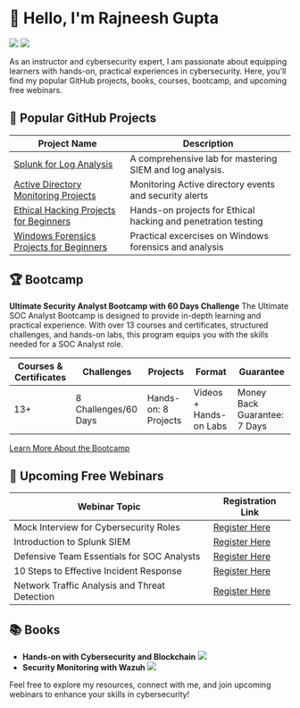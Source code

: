 # 👋 Hello, I'm Rajneesh Gupta
<a href="https://www.linkedin.com/in/rajneeshcyber/"><img src="https://img.shields.io/badge/-LinkedIn-0072b1?&style=for-the-badge&logo=linkedin&logoColor=white" /></a>
<a href="https://www.youtube.com/@RajneeshCyber"><img src="https://img.shields.io/badge/-YouTube-FF0000?&style=for-the-badge&logo=YouTube&logoColor=white" /></a>


As an instructor and cybersecurity expert, I am passionate about equipping learners with hands-on, practical experiences in cybersecurity. Here, you’ll find my popular GitHub projects, books, courses, bootcamp, and upcoming free webinars.

## 🚀 Popular GitHub Projects

| Project Name                                         | Description                                                   |
|------------------------------------------------------|---------------------------------------------------------------|
| [Splunk for Log Analysis](https://github.com/0xrajneesh/Splunk-Projects-For-Beginners)                 | A comprehensive lab for mastering SIEM and log analysis.      |
| [Active Directory Monitoring Projects](https://github.com/0xrajneesh/Active-Directory-Monitoring-Projects)        | Monitoring Active directory events and security alerts      |
| [Ethical Hacking Projects for Beginners](https://github.com/0xrajneesh/Ethical-Hacking-Projects-for-beginners)               | Hands-on projects for Ethical hacking and penetration testing      |
| [Windows Forensics Projects for Beginners](https://github.com/0xrajneesh/Windows-Forensics-Projects-for-Beginners)  | Practical excercises on Windows forensics and analysis |

## 🏆 Bootcamp

**Ultimate Security Analyst Bootcamp with 60 Days Challenge**
The Ultimate SOC Analyst Bootcamp is designed to provide in-depth learning and practical experience. With over 13 courses and certificates, structured challenges, and hands-on labs, this program equips you with the skills needed for a SOC Analyst role.


| Courses & Certificates | Challenges         | Projects       | Format                      | Guarantee            |
|------------------------|--------------------|----------------|-----------------------------|-----------------------|
| 13+                    | 8 Challenges/60 Days | Hands-on: 8 Projects | Videos + Hands-on Labs      | Money Back Guarantee: 7 Days |


[Learn More About the Bootcamp](https://learn.haxsecurity.com/services/securitychallenge)

## 📅 Upcoming Free Webinars

| Webinar Topic                                       | Registration Link                               |
|-----------------------------------------------------|-------------------------------------------------|
| Mock Interview for Cybersecurity Roles              | [Register Here](https://yourwebinarlink.com)    |
| Introduction to Splunk SIEM                         | [Register Here](https://yourwebinarlink.com)    |
| Defensive Team Essentials for SOC Analysts          | [Register Here](https://yourwebinarlink.com)    |
| 10 Steps to Effective Incident Response             | [Register Here](https://yourwebinarlink.com)    |
| Network Traffic Analysis and Threat Detection       | [Register Here](https://yourwebinarlink.com)    |




## 📚 Books

- **Hands-on with Cybersecurity and Blockchain** <a href="https://www.amazon.in/Hands-Cybersecurity-Blockchain-Implement-protection-ebook/dp/B07DTB3SLX?ref_=ast_author_dp"><img src="https://img.shields.io/badge/-Amazon-FF9900?&style=for-the-badge&logo=Amazon&logoColor=white" /></a> 
- **Security Monitoring with Wazuh** <a href="https://www.amazon.in/Security-Monitoring-Wazuh-hands-enterprise/dp/1837632154/ref=sr_1_3?crid=3HUTRSQHP8JCZ&dib=eyJ2IjoiMSJ9.n-u8AxGbBx7_4_ScEG7qPGuCsmZHDWxFDspT0mTIODN8d_7ghojqiN6QTWZfNhJWg296HJ9iKHnR5uCVHBxt8d5fZ7WbqVmlenW_qoskwligGqlkmpWf9xMD7ArRFUdqiO2xqiaOv4gbnSLUQDtnHP9TeORqJnMg1EeSB_bOvP32_5CDSQUYmPt4nIazEKkOtZCnEWxJeZhCZB_vQDqHLaUp6WDWnH0jYPcQv5ikuhQ.TsXVjxAgFOPlJ4q-bmVcfGSWtGkIAFwBIWGRLTwdPhE&dib_tag=se&keywords=rajneesh+gupta+books&qid=1731494063&sprefix=rajneesh+gupta+book%2Caps%2C183&sr=8-3"><img src="https://img.shields.io/badge/-Amazon-FF9900?&style=for-the-badge&logo=Amazon&logoColor=white" /></a> 

Feel free to explore my resources, connect with me, and join upcoming webinars to enhance your skills in cybersecurity!

